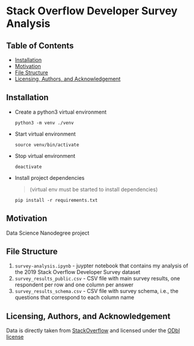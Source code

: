 # Stack Overflow Developer Survey Analysis

## Table of Contents
  * [Installation](#installation)
  * [Motivation](#motivation)
  * [File Structure](#file-structure)
  * [Licensing, Authors, and Acknowledgement](#licensing--authors--and--acknowledgement)

## Installation

- Create a python3 virtual environment

    `python3 -m venv ./venv `

- Start virtual environment

    `source venv/bin/activate`

- Stop virtual environment

    `deactivate`

- Install project dependencies 

    > (virtual env must be started to install dependencies)
     
    `pip install -r requirements.txt`

## Motivation 

Data Science Nanodegree project 



## File Structure 

1. `survey-analysis.ipynb` - juypter notebook that contains my analysis of the 2019 Stack Overflow Developer 
Survey dataset
2. `survey_results_public.csv` - CSV file with main survey results, one respondent per row and 
one column per answer 
3. `survey_results_schema.csv` - CSV file with survey schema, i.e., the questions that correspond to 
each column name

## Licensing, Authors, and Acknowledgement

Data is directly taken from [StackOverflow](https://insights.stackoverflow.com/survey/) and licensed 
under the [ODbl license](https://opendatacommons.org/licenses/odbl/1.0/)

